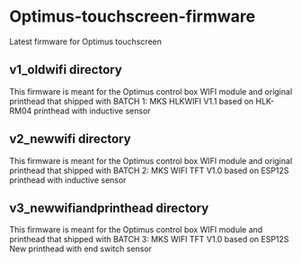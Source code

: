 # Optimus-touchscreen-firmware
Latest firmware for Optimus touchscreen

## v1_oldwifi directory
This firmware is meant for the Optimus control box WIFI module and original printhead that shipped with BATCH 1:
MKS HLKWIFI V1.1 based on HLK-RM04
printhead with inductive sensor

## v2_newwifi directory
This firmware is meant for the Optimus control box WIFI module and original printhead that shipped with BATCH 2:
MKS WIFI TFT V1.0 based on ESP12S
printhead with inductive sensor

## v3_newwifiandprinthead directory
This firmware is meant for the Optimus control box WIFI module and printhead that shipped with BATCH 3:
MKS WIFI TFT V1.0 based on ESP12S
New printhead with end switch sensor